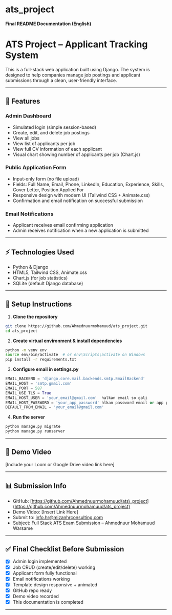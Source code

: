 # ats_project

**Final README Documentation (English)**

# ATS Project – Applicant Tracking System

This is a full-stack web application built using Django. The system is designed to help companies manage job postings and applicant submissions through a clean, user-friendly interface.

---

## 🏢 Features

### Admin Dashboard

* Simulated login (simple session-based)
* Create, edit, and delete job postings
* View all jobs
* View list of applicants per job
* View full CV information of each applicant
* Visual chart showing number of applicants per job (Chart.js)

### Public Application Form

* Input-only form (no file upload)
* Fields: Full Name, Email, Phone, LinkedIn, Education, Experience, Skills, Cover Letter, Position Applied For
* Responsive design with modern UI (Tailwind CSS + Animate.css)
* Confirmation and email notification on successful submission

### Email Notifications

* Applicant receives email confirming application
* Admin receives notification when a new application is submitted

---

## ⚡ Technologies Used

* Python & Django
* HTML5, Tailwind CSS, Animate.css
* Chart.js (for job statistics)
* SQLite (default Django database)

---

## 🚧 Setup Instructions

1. **Clone the repository**

```bash
git clone https://github.com/Ahmednuurmohamuud/ats_project.git
cd ats_project
```

2. **Create virtual environment & install dependencies**

```bash
python -m venv env
source env/bin/activate  # or env\Scripts\activate on Windows
pip install -r requirements.txt
```

3. **Configure email in settings.py**

```python
EMAIL_BACKEND = 'django.core.mail.backends.smtp.EmailBackend'
EMAIL_HOST = 'smtp.gmail.com'
EMAIL_PORT = 587
EMAIL_USE_TLS = True
EMAIL_HOST_USER = 'your_email@gmail.com'  halkan email so gali
EMAIL_HOST_PASSWORD = 'your_app_password' hlkan password email or app password  gasho
DEFAULT_FROM_EMAIL = 'your_email@gmail.com'
```

4. **Run the server**

```bash
python manage.py migrate
python manage.py runserver
```

---

## 🎥 Demo Video

\[Include your Loom or Google Drive video link here]

---




## 📊 Submission Info

* GitHub: [https://github.com/Ahmednuurmohamuud/ats\_project](https://github.com/Ahmednuurmohamuud/ats_project)
* Demo Video: \[Insert Link Here]
* Submit to: [info.hr@mizanhrconsulting.com](mailto:info.hr@mizanhrconsulting.com)
* Subject: Full Stack ATS Exam Submission – Ahmednuur Mohamuud Warsame

---

## ✅ Final Checklist Before Submission

* [x] Admin login implemented
* [x] Job CRUD (create/edit/delete) working
* [x] Applicant form fully functional
* [x] Email notifications working
* [x] Template design responsive + animated
* [x] GitHub repo ready
* [x] Demo video recorded
* [x] This documentation is completed

---


